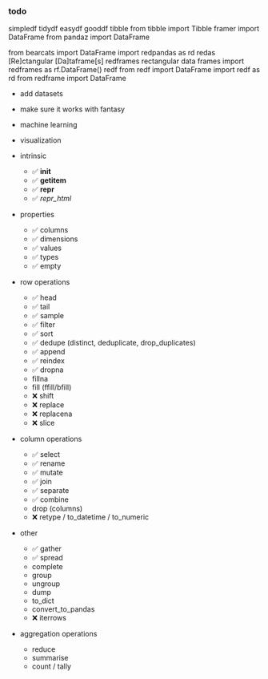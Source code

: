 ### todo

simpledf
tidydf
easydf
gooddf
tibble
from tibble import Tibble
framer import DataFrame
from pandaz import DataFrame

from bearcats import DataFrame
import redpandas as rd
redas
[Re]ctangular [Da]taframe[s]
redframes
rectangular data frames
import redframes as rf.DataFrame()
redf
from redf import DataFrame
import redf as rd
from redframe import DataFrame


- add datasets
- make sure it works with fantasy
- machine learning
- visualization

- intrinsic
    - ✅ __init__
    - ✅ __getitem__
    - ✅ __repr__
    - ✅ _repr_html_
- properties
    - ✅ columns
    - ✅ dimensions
    - ✅ values
    - ✅ types
    - ✅ empty
- row operations
    - ✅ head
    - ✅ tail
    - ✅ sample
    - ✅ filter
    - ✅ sort
    - ✅ dedupe (distinct, deduplicate, drop_duplicates)
    - ✅ append
    - ✅ reindex
    - ✅ dropna
    - fillna
    - fill (ffill/bfill)
    - ❌ shift
    - ❌ replace
    - ❌ replacena
    - ❌ slice
- column operations
    - ✅ select
    - ✅ rename
    - ✅ mutate
    - ✅ join
    - ✅ separate
    - ✅ combine
    - drop (columns)
    - ❌ retype / to_datetime / to_numeric
- other
    - ✅ gather
    - ✅ spread
    - complete
    - group
    - ungroup
    - dump
    - to_dict
    - convert_to_pandas
    - ❌ iterrows
- aggregation operations
    - reduce
    - summarise
    - count / tally
